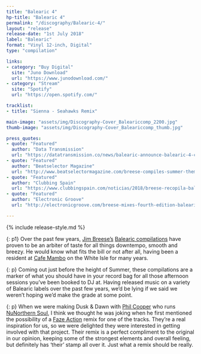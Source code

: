 ```yaml
---
title: "Balearic 4"
hp-title: "Balearic 4"
permalink: "/discography/Balearic-4/"
layout: "release"
release-date: "1st July 2018"
label: "Balearic"
format: "Vinyl 12-inch, Digital"
type: "compilation"

links:
- category: "Buy Digital"
  site: "Juno Download"
  url: "https://www.junodownload.com/"
- category: "Stream"
  site: "Spotify"
  url: "https://open.spotify.com/"

tracklist:
- title: "Sienna - Seahawks Remix"

main-image: "assets/img/Discography-Cover_Baleariccomp_2200.jpg"
thumb-image: "assets/img/Discography-Cover_Baleariccomp_thumb.jpg"

press_quotes:
- quote: "Featured"
  author: "Data Transmission"
  url: "https://datatransmission.co/news/balearic-announce-balearic-4-compiled-by-breese/"
- quote: "Featured"
  author: "Beatselector Magazine"
  url: "http://www.beatselectormagazine.com/breese-compiles-summer-themed-balearic-4/"
- quote: "Featured"
  author: "Clubbing Spain"
  url: "https://www.clubbingspain.com/noticias/2018/breese-recopila-balearic-4.html"
- quote: "Featured"
  author: "Electronic Groove"
  url: "http://electronicgroove.com/breese-mixes-fourth-edition-balearic-series/"

---
```

{% include release-style.md %}

{: p1}
Over the past few years, [Jim Breese’s](https://www.residentadvisor.net/dj/jimbreese) [Balearic compilations](http://balearicrecs.com/) have proven to be an arbiter of taste for all things downtempo, smooth and breezy. He would know what fits the bill or not after all, having been a resident at [Cafe Mambo](https://cafemamboibiza.com/) on the White Isle for many years.  

{: p}
Coming out just before the height of Summer, these compilations are a marker of what you should have in your record bag for all those afternoon sessions you’ve been booked to DJ at.  Having released music on a variety of Balearic labels over the past few years, we’d be lying if we said we weren’t hoping we’d make the grade at some point. 

{: p}
When we were making Dusk & Dawn with [Phil Cooper](https://www.residentadvisor.net/dj/phatphilcooper) who runs [NuNorthern Soul](http://www.nunorthernsoul.co.uk/index.php), I think we thought he was joking when he first mentioned the possibility of a [Faze Action](https://soundcloud.com/fazeaction) remix for one of the tracks. They’re a real inspiration for us, so we were delighted they were interested in getting involved with that project. Their remix is a perfect compliment to the original in our opinion, keeping some of the strongest elements and overall feeling, but definitely has ‘their’ stamp all over it. Just what a remix should be really. 
